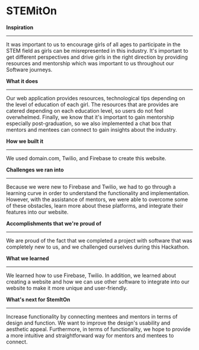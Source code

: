 # STEMitOn
**Inspiration**
***
It was important to us to encourage girls of all ages to participate in the STEM field as girls can be misrepresented in this industry. It's important to get different perspectives and drive girls in the right direction by providing resources and mentorship which was important to us throughout our Software journeys.

**What it does**
***
Our web application provides resources, technological tips depending on the level of education of each girl. The resources that are provides are catered depending on each education level, so users do not feel overwhelmed. Finally, we know that it's important to gain mentorship especially post-graduation, so we also implemented a chat box that mentors and mentees can connect to gain insights about the industry.

**How we built it**
***
We used domain.com, Twilio, and Firebase to create this website.

**Challenges we ran into**
***
Because we were new to Firebase and Twilio, we had to go through a learning curve in order to understand the functionality and implementation. However, with the assistance of mentors, we were able to overcome some of these obstacles, learn more about these platforms, and integrate their features into our website.

**Accomplishments that we're proud of**
***
We are proud of the fact that we completed a project with software that was completely new to us, and we challenged ourselves during this Hackathon.

**What we learned**
***
We learned how to use Firebase, Twilio. In addition, we learned about creating a website and how we can use other software to integrate into our website to make it more unique and user-friendly.

**What's next for StemItOn**
***
Increase functionality by connecting mentees and mentors in terms of design and function. We want to improve the design's usability and aesthetic appeal. Furthermore, in terms of functionality, we hope to provide a more intuitive and straightforward way for mentors and mentees to connect.
